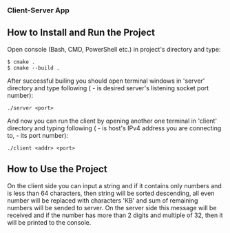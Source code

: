 ### Client-Server App
## How to Install and Run the Project
Open console (Bash, CMD, PowerShell etc.) in project's directory and type:
```console
$ cmake .
$ cmake --build .
```
After successful builing you should open terminal windows in 'server' directory and type following (<port> - is desired server's listening socket port number):
```console
./server <port>
```
And now you can run the client by opening another one terminal in 'client' directory and typing following (<addr> - is host's IPv4 address you are connecting to, <port> - its port number):
```console
./client <addr> <port>
```
## How to Use the Project
On the client side you can input a string and if it contains only numbers and is less than 64 characters, then string will be sorted descending, all even number will be replaced with characters 'KB' and sum of remaining numbers will be sended to server.
On the server side this message will be received and if the number has more than 2 digits and multiple of 32, then it will be printed to the console.
